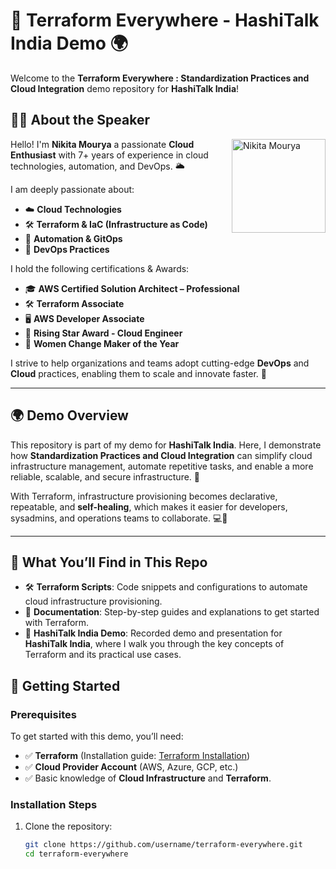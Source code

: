 # 🚀 Terraform Everywhere - HashiTalk India Demo 🌍

Welcome to the **Terraform Everywhere : Standardization Practices and Cloud Integration** demo repository for **HashiTalk India**!

## 🧑‍💻 About the Speaker

<img src="https://res.cloudinary.com/dd0fywoos/image/upload/c_thumb,w_300,g_face/v1731485495/Nikita_Mourya_HeadshotPic_mmwpy0.png" alt="Nikita Mourya" align="right" width="150" style="margin-left: 20px; margin-bottom: 10px;" />

Hello! I'm **Nikita Mourya** a passionate **Cloud Enthusiast** with 7+ years of experience in cloud technologies, automation, and DevOps. 🌥️

I am deeply passionate about:
- ☁️ **Cloud Technologies**
- 🛠️ **Terraform & IaC (Infrastructure as Code)**
- 🔄 **Automation & GitOps**
- 🚀 **DevOps Practices**

I hold the following certifications & Awards:
- 🎓 **AWS Certified Solution Architect – Professional**
- 🛠️ **Terraform Associate**
- 🖥️ **AWS Developer Associate**
- 🌟 **Rising Star Award - Cloud Engineer**
- 🌟 **Women Change Maker of the Year**

I strive to help organizations and teams adopt cutting-edge **DevOps** and **Cloud** practices, enabling them to scale and innovate faster. 🌱

---

## 🌍 Demo Overview

This repository is part of my demo for **HashiTalk India**. Here, I demonstrate how **Standardization Practices and Cloud Integration** can simplify cloud infrastructure management, automate repetitive tasks, and enable a more reliable, scalable, and secure infrastructure. 🚀

With Terraform, infrastructure provisioning becomes declarative, repeatable, and **self-healing**, which makes it easier for developers, sysadmins, and operations teams to collaborate. 💻🤝

---

## 🔧 What You’ll Find in This Repo

- 🛠️ **Terraform Scripts**: Code snippets and configurations to automate cloud infrastructure provisioning.
- 📜 **Documentation**: Step-by-step guides and explanations to get started with Terraform.
- 🎥 **HashiTalk India Demo**: Recorded demo and presentation for **HashiTalk India**, where I walk you through the key concepts of Terraform and its practical use cases.
## 🚀 Getting Started

### Prerequisites

To get started with this demo, you’ll need:
- ✅ **Terraform** (Installation guide: [Terraform Installation](https://learn.hashicorp.com/tutorials/terraform/install-cli))
- ✅ **Cloud Provider Account** (AWS, Azure, GCP, etc.)
- ✅ Basic knowledge of **Cloud Infrastructure** and **Terraform**.

### Installation Steps

1. Clone the repository:
   ```bash
   git clone https://github.com/username/terraform-everywhere.git
   cd terraform-everywhere

